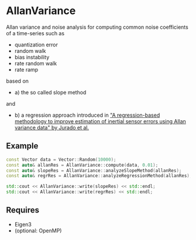 # AllanVariance
Allan variance and noise analysis for computing common noise coefficients of a time-series such as
 - quantization error
 - random walk
 - bias instability
 - rate random walk
 - rate ramp

based on

- a) the so called slope method

and

- b) a regression approach introduced in ["A regression-based methodology to improve estimation of inertial sensor errors using Allan variance data" by Jurado et al.]([https://www.google.com](https://www.researchgate.net/publication/330514910_A_regression-based_methodology_to_improve_estimation_of_inertial_sensor_errors_using_Allan_variance_data))

## Example
```cpp
const Vector data = Vector::Random(10000);
const auto& allanRes = AllanVariance::compute(data, 0.01);
const auto& slopeRes = AllanVariance::analyzeSlopeMethod(allanRes);
const auto& regrRes = AllanVariance::analyzeRegressionMethod(allanRes);

std::cout << AllanVariance::write(slopeRes) << std::endl;
std::cout << AllanVariance::write(regrRes) << std::endl;
```

## Requires
- Eigen3
- (optional: OpenMP)
